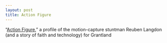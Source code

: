 ```yaml
---
layout: post
title: Action Figure
---
```


“[Action Figure](http://grantland.com/features/stuntman-hollywood-motion-capture-reuben-langdon/),” a profile of the motion-capture stuntman Reuben Langdon (and a story of faith and technology) for Grantland
